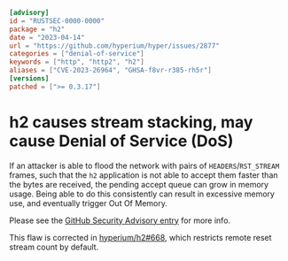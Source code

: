 ```toml
[advisory]
id = "RUSTSEC-0000-0000"
package = "h2"
date = "2023-04-14"
url = "https://github.com/hyperium/hyper/issues/2877"
categories = ["denial-of-service"]
keywords = ["http", "http2", "h2"]
aliases = ["CVE-2023-26964", "GHSA-f8vr-r385-rh5r"]
[versions]
patched = [">= 0.3.17"]
```

# h2 causes stream stacking, may cause Denial of Service (DoS)

If an attacker is able to flood the network with pairs of `HEADERS`/`RST_STREAM` frames, such that the `h2` application is not able to accept them faster than the bytes are received, the pending accept queue can grow in memory usage. Being able to do this consistently can result in excessive memory use, and eventually trigger Out Of Memory.

Please see the [GitHub Security Advisory entry](https://github.com/advisories/GHSA-f8vr-r385-rh5r) for more info.

This flaw is corrected in [hyperium/h2#668](https://github.com/hyperium/h2/pull/668), which restricts remote reset stream count by default.